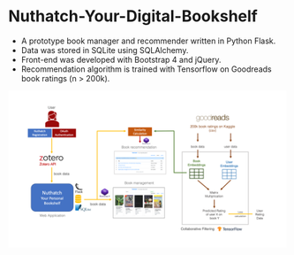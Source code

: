 # Nuthatch-Your-Digital-Bookshelf
* A prototype book manager and recommender written in Python Flask.
* Data was stored in SQLite using SQLAlchemy.
* Front-end was developed with Bootstrap 4 and jQuery.
* Recommendation algorithm is trained with Tensorflow on Goodreads book ratings (n > 200k). 

<img src="architecture.png"/>


